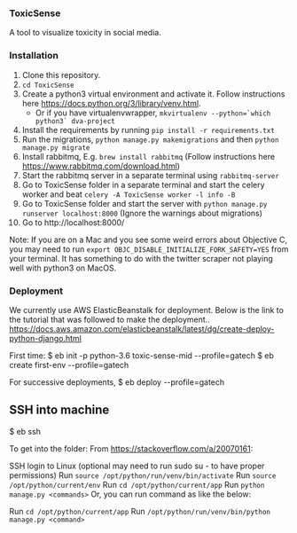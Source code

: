 ### ToxicSense

A tool to visualize toxicity in social media.

### Installation

1. Clone this repository.
2. `cd ToxicSense`
3. Create a python3 virtual environment and activate it. Follow instructions here https://docs.python.org/3/library/venv.html.
    - Or if you have virtualenvwrapper, ```mkvirtualenv --python=`which python3` dva-project```
4. Install the requirements by running `pip install -r requirements.txt`
5. Run the migrations, `python manage.py makemigrations` and then `python manage.py migrate`
6. Install rabbitmq, E.g. `brew install rabbitmq` (Follow instructions here https://www.rabbitmq.com/download.html)
7. Start the rabbitmq server in a separate terminal using `rabbitmq-server`
8. Go to ToxicSense folder in a separate terminal and start the celery worker and beat `celery -A ToxicSense worker -l info -B`
9. Go to ToxicSense folder and start the server with `python manage.py runserver localhost:8000` (Ignore the warnings about migrations)
10. Go to http://localhost:8000/

Note: If you are on a Mac and you see some weird errors about Objective C, you may need to run `export OBJC_DISABLE_INITIALIZE_FORK_SAFETY=YES` from your terminal. It has something to do with the twitter scraper not playing well with python3 on MacOS.

### Deployment

We currently use AWS ElasticBeanstalk for deployment.
Below is the link to the tutorial that was followed to make the deployment..
https://docs.aws.amazon.com/elasticbeanstalk/latest/dg/create-deploy-python-django.html


First time:
$ eb init -p python-3.6 toxic-sense-mid --profile=gatech
$ eb create first-env --profile=gatech

For successive deployments, 
$ eb deploy --profile=gatech

## SSH into machine

$ eb ssh 

To get into the folder:
From https://stackoverflow.com/a/20070161:

SSH login to Linux
(optional may need to run sudo su - to have proper permissions)
Run `source /opt/python/run/venv/bin/activate`
Run `source /opt/python/current/env`
Run `cd /opt/python/current/app`
Run `python manage.py <commands>`
Or, you can run command as like the below:

Run `cd /opt/python/current/app`
Run `/opt/python/run/venv/bin/python manage.py <command>`
